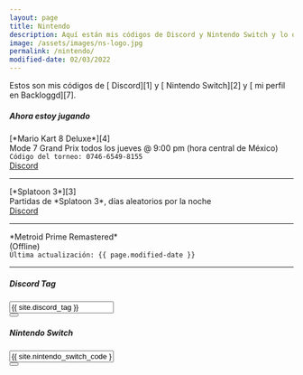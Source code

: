 ```yaml
---
layout: page
title: Nintendo
description: Aquí están mis códigos de Discord y Nintendo Switch y lo que estoy jugando actualmente.
image: /assets/images/ns-logo.jpg
permalink: /nintendo/
modified-date: 02/03/2022
---
```


<div class="text-center">
Estos son mis códigos de [<i class="fa-solid fa-link"></i> Discord][1] y [<i class="fa-solid fa-link"></i> Nintendo Switch][2] y [<i class="fa-solid fa-link"></i> mi perfil en Backloggd][7].
</div>

<div class="row">
<div class="col-12 my-auto">

<div class="card text-center mb-0">
<div class="card-header">
<h5 class="card-title"><i class="fa-solid fa-gamepad"></i> Ahora estoy jugando</h5>
</div>
<div class="card-body">
<div class="row">
<div class="col-6 my-auto">
[*Mario Kart 8 Deluxe*][4]<br>
Mode 7 Grand Prix todos los jueves @ 9:00 pm (hora central de México)<br>
<code>Código del torneo: 0746-6549-8155</code><br>
</div>
<div class="col-6 my-auto">
<a class="btn btn-primary btn-lg" href="https://discord.gg/U77J5c6" target="_blank">
<i class="fa-brands fa-discord"></i> Discord
</a>
</div>
</div>
<hr>
<div class="row">
<div class="col-6 my-auto">
[*Splatoon 3*][3]<br>
Partidas de *Splatoon 3*, días aleatorios por la noche<br>
</div>
<div class="col-6 my-auto">
<a class="btn btn-primary btn-lg" href="https://discord.gg/NUSDKeJ" target="_blank">
<i class="fa-brands fa-discord"></i> Discord
</a>
</div>
</div>
<hr>
<div class="row">
<div class="col-6 my-auto">
*Metroid Prime Remastered*
</div>
<div class="col-6 my-auto text-monospace">
(Offline)
</div>
</div>
</div>
<div class="card-footer text-muted">
<code>Última actualización: {{ page.modified-date }}</code>
</div>
</div>

</div>
</div>

---

<div class="row">
<div class="col-12 col-lg-6 my-auto">

<div class="card text-center" id="discord-tag">
<div class="card-header">
<h5 class="card-title"><i class="fa-brands fa-discord"></i> Discord Tag</h5>
</div>
<div class="card-body">
<div class="input-group justify-content-center">
<input type="text" class="form-control" id="discord-tag-value" value="{{ site.discord_tag }}" data-toggle="tooltip" data-placement="top" data-trigger="focus" title="Discord Tag copiado" aria-label="" aria-describedby readonly>
<div class="input-group-append">
<button class="btn btn-outline-secondary" type="button" data-clipboard-target="#discord-tag-value" data-toggle="tooltip" data-placement="top" title="Copiar">
<i class="fa-solid fa-copy"></i>
</button>
</div>
</div>
</div>
</div>

</div>

<div class="col-12 col-lg-6 my-auto">

<div class="card text-center mb-3" id="nintendo-switch">
<div class="card-header">
<h5 class="card-title"><i class="fa-solid fa-gamepad"></i> Nintendo Switch</h5>
</div>
<div class="card-body">
<div class="input-group justify-content-center">
<input type="text" class="form-control" id="nintendo-switch-code" value="{{ site.nintendo_switch_code }}" data-toggle="tooltip" data-placement="top" data-trigger="focus" title="Código copiado" aria-label="" aria-describedby readonly>
<div class="input-group-append">
<button class="btn btn-outline-secondary" type="button" data-clipboard-target="#nintendo-switch-code" data-toggle="tooltip" data-placement="top" title="Copiar">
<i class="fa-solid fa-copy"></i>
</button>
</div>
</div>
</div>
</div>

</div>
</div>

[1]: #discord-tag
[2]: #nintendo-switch
[3]: /nintendo/splatoon/
[4]: /nintendo/mario-kart/
[5]: https://discord.gg/U77J5c6
[6]: https://discord.gg/NUSDKeJ
[7]: https://www.backloggd.com/u/mijo/playing/
[8]: https://discord.gg/D6mjaEA
